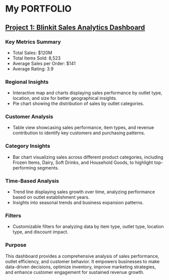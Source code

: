 # My PORTFOLIO

## [Project 1: Blinkit Sales Analytics Dashboard](https://app.powerbi.com/links/RwAOPzWgpu?ctid=ffa76a2b-9b62-4b16-a12c-a940b0d587e7&pbi_source=linkShare)

### Key Metrics Summary
* Total Sales: $120M
* Total Items Sold: 8,523
* Average Sales per Order: $141
* Average Rating: 3.9
### Regional Insights
* Interactive map and charts displaying sales performance by outlet type, location, and size for better geographical insights.
* Pie chart showing the distribution of sales by outlet categories.
### Customer Analysis
* Table view showcasing sales performance, item types, and revenue contribution to identify key customers and purchasing patterns.
### Category Insights
* Bar chart visualizing sales across different product categories, including Frozen Items, Dairy, Soft Drinks, and Household Goods, to highlight top-performing segments.
### Time-Based Analysis
* Trend line displaying sales growth over time, analyzing performance based on outlet establishment years.
* Insights into seasonal trends and business expansion patterns.
### Filters
* Customizable filters for analyzing data by item type, outlet type, location type, and discount impact.
### Purpose
This dashboard provides a comprehensive analysis of sales performance, outlet efficiency, and customer behavior. It empowers businesses to make data-driven decisions, optimize inventory, improve marketing strategies, and enhance customer engagement for sustained revenue growth.


